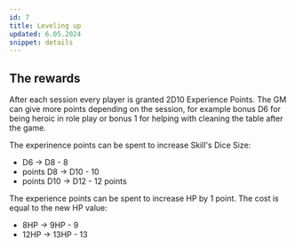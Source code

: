 ```yaml
---
id: 7
title: Leveling up
updated: 6.05.2024
snippet: details
---
```


## The rewards
After each session every player is granted 2D10 Experience Points. The GM can
give more points depending on the session, for example bonus D6 for being heroic
in role play or bonus 1 for helping with cleaning the table after the game.

The experinence points can be spent to increase Skill's Dice Size: 
- D6 -> D8 - 8
- points D8 -> D10 - 10 
- points D10 -> D12 - 12 points

The experience points can be spent to increase HP by 1 point. The cost is equal to the new HP value:
- 8HP -> 9HP - 9
- 12HP -> 13HP - 13